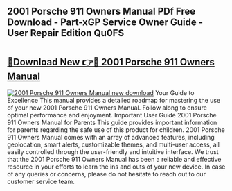 ## 2001 Porsche 911 Owners Manual PDf Free Download - Part-xGP Service Owner Guide - User Repair Edition Qu0FS

# <h2><a href="http://bc31067.oget.top/?id=2001+Porsche+911+Owners+Manual">🔗Download New 👉🔴 2001 Porsche 911 Owners Manual</a></h2>

[![2001 Porsche 911 Owners Manual new download](https://i.imgur.com/5g1atiW.png)](http://bc31067.oget.top/?id=2001+Porsche+911+Owners+Manual)
Your Guide to Excellence This manual provides a detailed roadmap for mastering the use of your new 2001 Porsche 911 Owners Manual. Follow along to ensure optimal performance and enjoyment. Important User Guide 2001 Porsche 911 Owners Manual for Parents This guide provides important information for parents regarding the safe use of this product for children. 2001 Porsche 911 Owners Manual comes with an array of advanced features, including geolocation, smart alerts, customizable themes, and multi-user access, all easily controlled through the user-friendly and intuitive interface. We trust that the 2001 Porsche 911 Owners Manual has been a reliable and effective resource in your efforts to learn the ins and outs of your new device. In case of any queries or concerns, please do not hesitate to reach out to our customer service team.
